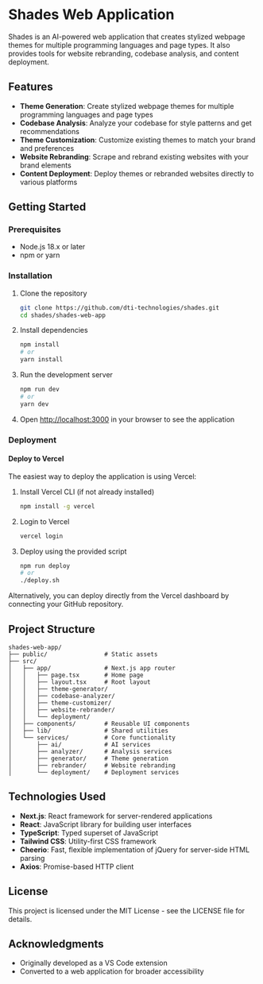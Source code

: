 # Shades Web Application

Shades is an AI-powered web application that creates stylized webpage themes for multiple programming languages and page types. It also provides tools for website rebranding, codebase analysis, and content deployment.

## Features

- **Theme Generation**: Create stylized webpage themes for multiple programming languages and page types
- **Codebase Analysis**: Analyze your codebase for style patterns and get recommendations
- **Theme Customization**: Customize existing themes to match your brand and preferences
- **Website Rebranding**: Scrape and rebrand existing websites with your brand elements
- **Content Deployment**: Deploy themes or rebranded websites directly to various platforms

## Getting Started

### Prerequisites

- Node.js 18.x or later
- npm or yarn

### Installation

1. Clone the repository
   ```bash
   git clone https://github.com/dti-technologies/shades.git
   cd shades/shades-web-app
   ```

2. Install dependencies
   ```bash
   npm install
   # or
   yarn install
   ```

3. Run the development server
   ```bash
   npm run dev
   # or
   yarn dev
   ```

4. Open [http://localhost:3000](http://localhost:3000) in your browser to see the application

### Deployment

#### Deploy to Vercel

The easiest way to deploy the application is using Vercel:

1. Install Vercel CLI (if not already installed)
   ```bash
   npm install -g vercel
   ```

2. Login to Vercel
   ```bash
   vercel login
   ```

3. Deploy using the provided script
   ```bash
   npm run deploy
   # or
   ./deploy.sh
   ```

Alternatively, you can deploy directly from the Vercel dashboard by connecting your GitHub repository.

## Project Structure

```
shades-web-app/
├── public/                # Static assets
├── src/
│   ├── app/               # Next.js app router
│   │   ├── page.tsx       # Home page
│   │   ├── layout.tsx     # Root layout
│   │   ├── theme-generator/
│   │   ├── codebase-analyzer/
│   │   ├── theme-customizer/
│   │   ├── website-rebrander/
│   │   └── deployment/
│   ├── components/        # Reusable UI components
│   ├── lib/               # Shared utilities
│   └── services/          # Core functionality
│       ├── ai/            # AI services
│       ├── analyzer/      # Analysis services
│       ├── generator/     # Theme generation
│       ├── rebrander/     # Website rebranding
│       └── deployment/    # Deployment services
```

## Technologies Used

- **Next.js**: React framework for server-rendered applications
- **React**: JavaScript library for building user interfaces
- **TypeScript**: Typed superset of JavaScript
- **Tailwind CSS**: Utility-first CSS framework
- **Cheerio**: Fast, flexible implementation of jQuery for server-side HTML parsing
- **Axios**: Promise-based HTTP client

## License

This project is licensed under the MIT License - see the LICENSE file for details.

## Acknowledgments

- Originally developed as a VS Code extension
- Converted to a web application for broader accessibility

